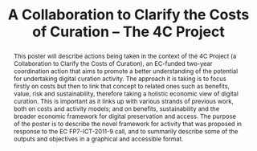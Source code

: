 ---
abstract: This poster will describe actions being taken in the context of the 4C Project
  (a Collaboration to Clarify the Costs of Curation), an EC-funded two-year coordination
  action that aims to promote a better understanding of the potential for undertaking
  digital curation activity. The approach it is taking is to focus firstly on costs
  but then to link that concept to related ones such as benefits, value, risk and
  sustainability, therefore taking a holistic economic view of digital curation. This
  is important as it links up with various strands of previous work, both on costs
  and activity models; and on benefits, sustainability and the broader economic framework
  for digital preservation and access. The purpose of the poster is to describe the
  novel framework for activity that was proposed in response to the EC FP7-ICT-2011-9
  call, and to summarily describe some of the outputs and objectives in a graphical
  and accessible format.
creators:
- Grindley, Neil
date: null
document_url: https://services.phaidra.univie.ac.at/api/object/o:377370/download
grand_parent: iPRES
institutions: []
keywords:
- digital curation
- costs
- economics
- benefits
- sustainability
- risk
- 4c
- european commission
- lisbon
landing_page_url: https://phaidra.univie.ac.at/o:377370
language: eng
layout: publication
license: CC BY-SA 2.0 AT
notes_url: null
parent: iPRES 2013
presentation_url: null
publication_type: poster
size: 157278
source_name: iPRES
title: A Collaboration to Clarify the Costs of Curation – The 4C Project
year: 2013
---